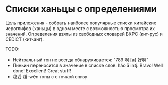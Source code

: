 
# Списки ханьцы с определениями

Цель приложения - собрать наиболее популярные списки китайских иероглифов (ханьцы) в одном месте с возможностью просмотра их значений.
Определения взяты из свободных словарей БКРС (кит-рус) и CEDICT (кит-анг).

TODO:
- Нейтральный тон не всегда обнаруживается: "789 啊 [a] 好啊"
- Пиньин переносится в значение в списке слов:    hǎo   ā intj. Bravo! Well done! Excellent! Great stuff!
- 稳妥 穩-wẹ̌n  тоны с с точкой снизу
